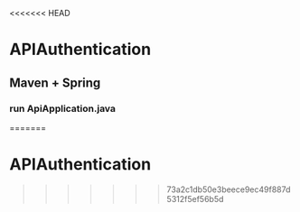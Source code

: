 <<<<<<< HEAD
# APIAuthentication

## Maven + Spring

### run ApiApplication.java
=======
# APIAuthentication
>>>>>>> 73a2c1db50e3beece9ec49f887d5312f5ef56b5d
